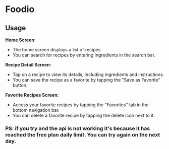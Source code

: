 # Foodio

## Usage

**Home Screen:**
- The home screen displays a list of recipes.
- You can search for recipes by entering ingredients in the search bar.

**Recipe Detail Screen:**
- Tap on a recipe to view its details, including ingredients and instructions.
- You can save the recipe as a favorite by tapping the "Save as Favorite" button.

**Favorite Recipes Screen:**
- Access your favorite recipes by tapping the "Favorites" tab in the bottom navigation bar.
- You can delete a favorite recipe by tapping the delete icon next to it.

### PS: if you try and the api is not working it's because it has reached the free plan daily limit. You can try again on the next day.
